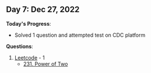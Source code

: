 <!-- 
### Day X: MMM DD, YYYY

**Today's Progress**:
-

**Questions**:
1. [Leetcode](https://leetcode.com/KushalDube/) - 0
2. [CodeChef](https://www.codechef.com/users/kushaldube02) - 0
3. [GFG](https://auth.geeksforgeeks.org/user/kushaldube02/) - 0
4. [Hackerrank](https://www.hackerrank.com/KushalDube) - 0

**Thoughts**:
-

**Link to work:**
-->

## Day 7: Dec 27, 2022

**Today's Progress**:
- Solved 1 question and attempted test on CDC platform

**Questions**:
1. [Leetcode](https://leetcode.com/KushalDube/) - 1
    - [231. Power of Two](https://leetcode.com/problems/power-of-two/description/)
